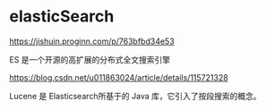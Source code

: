 # elasticSearch



https://jishuin.proginn.com/p/763bfbd34e53



ES 是一个开源的高扩展的分布式全文搜索引擎

https://blog.csdn.net/u011863024/article/details/115721328

Lucene 是 Elasticsearch所基于的 Java 库，它引入了按段搜索的概念。

